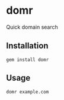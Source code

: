 domr
====

Quick domain search

## Installation
``` gem install domr ```

## Usage
``` domr example.com ```